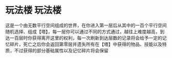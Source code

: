 # 玩法楼 玩法楼
这是一个由无数平行空间组成的世界，在你进入第一层后从其中的一百个平行空间随机选择、组成【塔】，每一层你可以通过不同的方式通过，越往上难度越高，到达一百层时你获得离开这里的权利，每一次刷新到达层数的记录将会给予一定的记忆碎片，死亡之后你会返回第零层并遗失所有在【塔】中获得的物品、技能以及特质，不过获得的部分基础属性以及记忆碎片将会保留